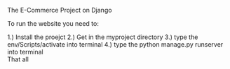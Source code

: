 
The E-Commerce Project on Django

To run the website you need to:

1.) Install the proejct
2.) Get in the myproject directory
3.) type the env/Scripts/activate into terminal
4.) type the python manage.py runserver into terminal\
That all
